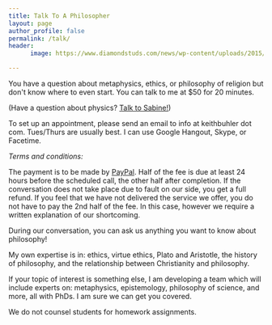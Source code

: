 ```yaml
---
title: Talk To A Philosopher
layout: page
author_profile: false
permalink: /talk/
header:
      image: https://www.diamondstuds.com/news/wp-content/uploads/2015/06/UDR_3.0_LosAngeles.jpg

---
```


You have a question about metaphysics, ethics, or philosophy of religion but don't know where to even start.  You can talk to me at $50 for 20 minutes. 

(Have a question about physics? [Talk to Sabine!](http://backreaction.blogspot.com/p/talk-to-physicist_27.html))

To set up an appointment, please send an email to info at keithbuhler dot com. Tues/Thurs are usually best. I can use Google Hangout, Skype, or Facetime.


*Terms and conditions:* 

The payment is to be made by [PayPal](https://www.paypal.me/keithbuhler). Half of the fee is due at least 24 hours before the scheduled call, the other half after completion. If the conversation does not take place due to fault on our side, you get a full refund. If you feel that we have not delivered the service we offer, you do not have to pay the 2nd half of the fee. In this case, however we require a written explanation of our shortcoming.

During our conversation, you can ask us anything you want to know about philosophy!

My own expertise is in: ethics, virtue ethics, Plato and Aristotle, the history of philosophy, and the relationship between Christianity and philosophy. 

If your topic of interest is something else, I am developing a team which will include experts on: metaphysics, epistemology, philosophy of science, and more, all with PhDs. I am sure we can get you covered. 

We do not counsel students for homework assignments. 